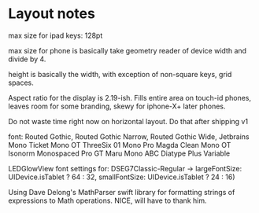 #  Layout notes

max size for ipad keys: 128pt

max size for phone is basically take geometry reader of device width and divide by 4.

height is basically the width, with exception of non-square keys, grid spaces.


Aspect ratio for the display is 2.19-ish. Fills entire area on touch-id phones, leaves room for some branding, skewy for iphone-X+ later phones.

Do not waste time right now on horizontal layout. Do that after shipping v1


font: 
  Routed Gothic, 
  Routed Gothic Narrow, 
  Routed Gothic Wide,
  Jetbrains Mono
  Ticket Mono OT
  ThreeSix 01 Mono Pro
  Magda Clean Mono OT
  Isonorm Monospaced Pro
  GT Maru Mono
  ABC Diatype Plus Variable


LEDGlowView font settings for:
            DSEG7Classic-Regular -> largeFontSize: UIDevice.isTablet ? 64 : 32,
                                    smallFontSize: UIDevice.isTablet ? 24 : 16)

            
Using Dave Delong's MathParser swift library for formatting strings of expressions to Math operations. NICE, will have to thank him.


